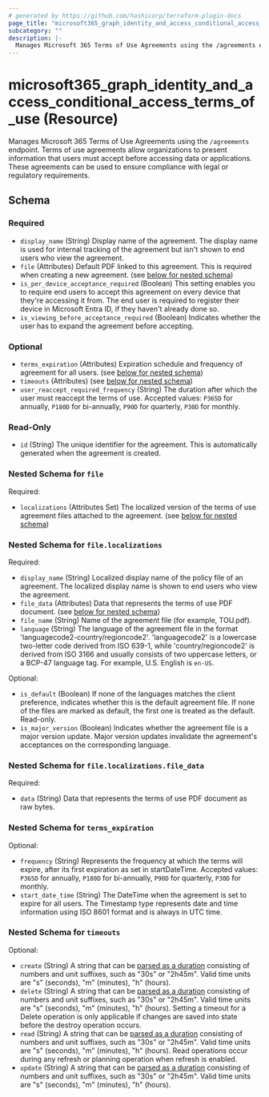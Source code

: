 ```yaml
---
# generated by https://github.com/hashicorp/terraform-plugin-docs
page_title: "microsoft365_graph_identity_and_access_conditional_access_terms_of_use Resource - terraform-provider-microsoft365"
subcategory: ""
description: |-
  Manages Microsoft 365 Terms of Use Agreements using the /agreements endpoint. Terms of use agreements allow organizations to present information that users must accept before accessing data or applications. These agreements can be used to ensure compliance with legal or regulatory requirements.
---
```


# microsoft365_graph_identity_and_access_conditional_access_terms_of_use (Resource)

Manages Microsoft 365 Terms of Use Agreements using the `/agreements` endpoint. Terms of use agreements allow organizations to present information that users must accept before accessing data or applications. These agreements can be used to ensure compliance with legal or regulatory requirements.



<!-- schema generated by tfplugindocs -->
## Schema

### Required

- `display_name` (String) Display name of the agreement. The display name is used for internal tracking of the agreement but isn't shown to end users who view the agreement.
- `file` (Attributes) Default PDF linked to this agreement. This is required when creating a new agreement. (see [below for nested schema](#nestedatt--file))
- `is_per_device_acceptance_required` (Boolean) This setting enables you to require end users to accept this agreement on every device that they're accessing it from. The end user is required to register their device in Microsoft Entra ID, if they haven't already done so.
- `is_viewing_before_acceptance_required` (Boolean) Indicates whether the user has to expand the agreement before accepting.

### Optional

- `terms_expiration` (Attributes) Expiration schedule and frequency of agreement for all users. (see [below for nested schema](#nestedatt--terms_expiration))
- `timeouts` (Attributes) (see [below for nested schema](#nestedatt--timeouts))
- `user_reaccept_required_frequency` (String) The duration after which the user must reaccept the terms of use. Accepted values: `P365D` for annually, `P180D` for bi-annually, `P90D` for quarterly, `P30D` for monthly.

### Read-Only

- `id` (String) The unique identifier for the agreement. This is automatically generated when the agreement is created.

<a id="nestedatt--file"></a>
### Nested Schema for `file`

Required:

- `localizations` (Attributes Set) The localized version of the terms of use agreement files attached to the agreement. (see [below for nested schema](#nestedatt--file--localizations))

<a id="nestedatt--file--localizations"></a>
### Nested Schema for `file.localizations`

Required:

- `display_name` (String) Localized display name of the policy file of an agreement. The localized display name is shown to end users who view the agreement.
- `file_data` (Attributes) Data that represents the terms of use PDF document. (see [below for nested schema](#nestedatt--file--localizations--file_data))
- `file_name` (String) Name of the agreement file (for example, TOU.pdf).
- `language` (String) The language of the agreement file in the format 'languagecode2-country/regioncode2'. 'languagecode2' is a lowercase two-letter code derived from ISO 639-1, while 'country/regioncode2' is derived from ISO 3166 and usually consists of two uppercase letters, or a BCP-47 language tag. For example, U.S. English is `en-US`.

Optional:

- `is_default` (Boolean) If none of the languages matches the client preference, indicates whether this is the default agreement file. If none of the files are marked as default, the first one is treated as the default. Read-only.
- `is_major_version` (Boolean) Indicates whether the agreement file is a major version update. Major version updates invalidate the agreement's acceptances on the corresponding language.

<a id="nestedatt--file--localizations--file_data"></a>
### Nested Schema for `file.localizations.file_data`

Required:

- `data` (String) Data that represents the terms of use PDF document as raw bytes.




<a id="nestedatt--terms_expiration"></a>
### Nested Schema for `terms_expiration`

Optional:

- `frequency` (String) Represents the frequency at which the terms will expire, after its first expiration as set in startDateTime. Accepted values: `P365D` for annually, `P180D` for bi-annually, `P90D` for quarterly, `P30D` for monthly.
- `start_date_time` (String) The DateTime when the agreement is set to expire for all users. The Timestamp type represents date and time information using ISO 8601 format and is always in UTC time.


<a id="nestedatt--timeouts"></a>
### Nested Schema for `timeouts`

Optional:

- `create` (String) A string that can be [parsed as a duration](https://pkg.go.dev/time#ParseDuration) consisting of numbers and unit suffixes, such as "30s" or "2h45m". Valid time units are "s" (seconds), "m" (minutes), "h" (hours).
- `delete` (String) A string that can be [parsed as a duration](https://pkg.go.dev/time#ParseDuration) consisting of numbers and unit suffixes, such as "30s" or "2h45m". Valid time units are "s" (seconds), "m" (minutes), "h" (hours). Setting a timeout for a Delete operation is only applicable if changes are saved into state before the destroy operation occurs.
- `read` (String) A string that can be [parsed as a duration](https://pkg.go.dev/time#ParseDuration) consisting of numbers and unit suffixes, such as "30s" or "2h45m". Valid time units are "s" (seconds), "m" (minutes), "h" (hours). Read operations occur during any refresh or planning operation when refresh is enabled.
- `update` (String) A string that can be [parsed as a duration](https://pkg.go.dev/time#ParseDuration) consisting of numbers and unit suffixes, such as "30s" or "2h45m". Valid time units are "s" (seconds), "m" (minutes), "h" (hours).
